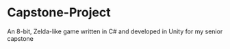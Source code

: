 # Capstone-Project
An 8-bit, Zelda-like game written in C# and developed in Unity for my senior capstone
